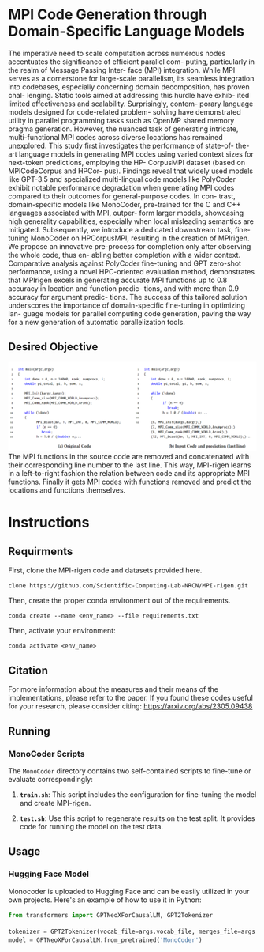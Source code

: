 # MPI Code Generation through Domain-Specific Language Models
The imperative need to scale computation across numerous
nodes accentuates the significance of efficient parallel com-
puting, particularly in the realm of Message Passing Inter-
face (MPI) integration. While MPI serves as a cornerstone for
large-scale parallelism, its seamless integration into codebases,
especially concerning domain decomposition, has proven chal-
lenging. Static tools aimed at addressing this hurdle have exhib-
ited limited effectiveness and scalability. Surprisingly, contem-
porary language models designed for code-related problem-
solving have demonstrated utility in parallel programming
tasks such as OpenMP shared memory pragma generation.
However, the nuanced task of generating intricate, multi-functional
MPI codes across diverse locations has remained unexplored.
This study first investigates the performance of state-of-
the-art language models in generating MPI codes using varied
context sizes for next-token predictions, employing the HP-
CorpusMPI dataset (based on MPICodeCorpus and HPCor-
pus). Findings reveal that widely used models like GPT-3.5 and
specialized multi-lingual code models like PolyCoder exhibit
notable performance degradation when generating MPI codes
compared to their outcomes for general-purpose codes. In con-
trast, domain-specific models like MonoCoder, pre-trained
for the C and C++ languages associated with MPI, outper-
form larger models, showcasing high generality capabilities,
especially when local misleading semantics are mitigated.
Subsequently, we introduce a dedicated downstream task,
fine-tuning MonoCoder on HPCorpusMPI, resulting in the
creation of MPIrigen. We propose an innovative pre-process
for completion only after observing the whole code, thus en-
abling better completion with a wider context. Comparative
analysis against PolyCoder fine-tuning and GPT zero-shot
performance, using a novel HPC-oriented evaluation method,
demonstrates that MPIrigen excels in generating accurate MPI
functions up to 0.8 accuracy in location and function predic-
tions, and with more than 0.9 accuracy for argument predic-
tions. The success of this tailored solution underscores the
importance of domain-specific fine-tuning in optimizing lan-
guage models for parallel computing code generation, paving
the way for a new generation of automatic parallelization tools.
          
## Desired Objective  ##
![](images/mpirigen.PNG)
The MPI functions in the source code are removed and concatenated with their corresponding line number to the last line. This way, MPI-rigen learns in a left-to-right fashion the relation between code and its appropriate MPI functions. Finally it gets MPI codes with functions removed and predict the locations and functions themselves.

# Instructions
## Requirments
First, clone the MPI-rigen code and datasets provided here.
```
clone https://github.com/Scientific-Computing-Lab-NRCN/MPI-rigen.git
```
Then, create the proper conda environment out of the requirements.
```
conda create --name <env_name> --file requirements.txt
```
Then, activate your environment:
```
conda activate <env_name>
```


## Citation
For more information about the measures and their means of the implementations, please refer to the paper.
If you found these codes useful for your research, please consider citing: https://arxiv.org/abs/2305.09438


## Running
### MonoCoder Scripts
The `MonoCoder` directory contains two self-contained scripts to fine-tune or evaluate correspondingly:

1. **`train.sh`**: This script includes the configuration for fine-tuning the model and create MPI-rigen.

2. **`test.sh`**: Use this script to regenerate results on the test split. It provides code for running the model on the test data.

## Usage

### Hugging Face Model
Monocoder is uploaded to Hugging Face and can be easily utilized in your own projects. Here's an example of how to use it in Python:

```python
from transformers import GPTNeoXForCausalLM, GPT2Tokenizer

tokenizer = GPT2Tokenizer(vocab_file=args.vocab_file, merges_file=args.merge_file, model_input_names=['input_ids'])
model = GPTNeoXForCausalLM.from_pretrained('MonoCoder')
```

